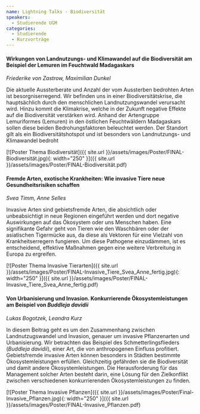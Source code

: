 ```yaml
---
name: Lightning Talks - Biodiversität
speakers:
  - Studierende UGM
categories:
  - Studierende
  - Kurzvorträge
---
```


#### Wirkungen von Landnutzungs- und Klimawandel auf die Biodiversität am Beispiel der Lemuren im Feuchtwald Madagaskars
*Friederike von Zastrow, Maximilian Dunkel*

Die aktuelle Aussterberate und Anzahl der vom Aussterben bedrohten Arten ist besorgniserregend. Wir befinden uns in einer Biodiversitätskrise, die hauptsächlich durch den menschlichen Landnutzungswandel verursacht wird. Hinzu kommt die Klimakrise, welche in der Zukunft negative Effekte auf die Biodiversität verstärken wird. Anhand der Artengruppe Lemuriformes (Lemuren) in den östlichen Feuchtwäldern Madagaskars sollen diese beiden Bedrohungsfaktoren beleuchtet werden. Der Standort gilt als ein Biodiversitätshotspot und ist besonders von Landnutzungs- und Klimawandel bedroht

[![Poster Thema Biodiversität]({{ site.url }}/assets/images/Poster/FINAL-Biodiversität.jpg){: width="250" }]({{ site.url }}/assets/images/Poster/FINAL-Biodiversität.pdf)


#### Fremde Arten, exotische Krankheiten: Wie invasive Tiere neue Gesundheitsrisiken schaffen
*Svea Timm, Anne Selles*

Invasive Arten sind gebietsfremde Arten, die absichtlich oder unbeabsichtigt in neue Regionen eingeführt werden und dort negative Auswirkungen auf das Ökosystem oder uns Menschen haben. Eine signifikante Gefahr geht von Tieren wie den Waschbären oder der asiatischen Tigermücke aus, da diese als Vektoren für eine Vielzahl von Krankheitserregern fungieren. Um diese Pathogene einzudämmen, ist es entscheidend, effektive Maßnahmen gegen eine weitere Verbreitung in Europa zu ergreifen.


[![Poster Thema Invasive Tierarten]({{ site.url }}/assets/images/Poster/FINAL-Invasive_Tiere_Svea_Anne_fertig.jpg){: width="250" }]({{ site.url }}/assets/images/Poster/FINAL-Invasive_Tiere_Svea_Anne_fertig.pdf)


#### Von Urbanisierung und Invasion. Konkurrierende Ökosystemleistungen am Beispiel von *Buddleja davidii*
*Lukas Bogotzek, Leandra Kurz*

In diesem Beitrag geht es um den Zusammenhang zwischen Landnutzugswandel und Invasion, genauer um invasive Pflanzenarten und Urbanisierung. Wir betrachten das Beispiel des Schmetterlingsflieders (*Buddleja davidii*), einer Art, die von anthropogenen Einfluss profitiert. Gebietsfremde invasive Arten können besonders in Städten bestimmte Ökosystemleistungen erfüllen. Gleichzeitig gefährden sie die Biodiversität und damit andere Ökosystemleistungen. Die Herausforderung für das Management solcher Arten besteht darin, eine Lösung für den Zielkonflikt zwischen verschiedenen konkurrierenden Ökosystemleistungen zu finden. 


[![Poster Thema Invasive Pflanzen]({{ site.url }}/assets/images/Poster/Final-Invasive_Pflanzen.jpg){: width="250" }]({{ site.url }}/assets/images/Poster/FINAL-Invasive_Pflanzen.pdf)


